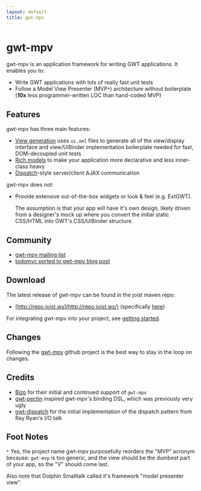 ```yaml
---
layout: default
title: gwt-mpv
---
```


gwt-mpv
=======

gwt-mpv is an application framework for writing GWT applications. It enables you to:

* Write GWT applications with lots of really fast unit tests
* Follow a Model View Presenter (MVP`*`) architecture without boilerplate (**10x** less programmer-written LOC than hand-coded MVP)

Features
--------

gwt-mpv has three main features:

* [View generation](./viewgeneration.html) uses `ui.xml` files to generate all of the view/display interface and view/UiBinder implementation boilerplate needed for fast, DOM-decoupled unit tests
* [Rich models](./richmodels.html) to make your application more declarative and less inner-class heavy
* [Dispatch](./dispatch.html)-style server/client AJAX communication

gwt-mpv does *not*:

* Provide extensive out-of-the-box widgets or look & feel (e.g. ExtGWT).

  The assumption is that your app will have it's own design, likely driven from a designer's mock up where you convert the initial static CSS/HTML into GWT's CSS/UiBinder structure.

Community
---------

* [gwt-mpv mailing list](https://groups.google.com/forum/#!forum/gwtmpv)
* [todomvc ported to gwt-mpv blog post](http://www.draconianoverlord.com/2011/12/10/todomvc-in-gwt-mpv.html)

Download
--------

The latest release of gwt-mpv can be found in the joist maven repo:

* [http://repo.joist.ws](http://repo.joist.ws/) (specifically [here](http://repo.joist.ws/org/gwtmpv/gwt-mpv-user/))

For integrating gwt-mpv into your project, see [getting started](gettingstarted.html).

Changes
-------

Following the [gwt-mpv](https://github.com/stephenh/gwt-mpv) github project is the best way to stay in the loop on changes.

Credits
-------

* [Bizo](http://www.bizo.com) for their initial and continued support of `gwt-mpv`
* [gwt-pectin](http://code.google.com/p/gwt-pectin/) inspired gwt-mpv's binding DSL, which was previously very ugly
* [gwt-dispatch](http://code.google.com/p/gwt-dispatch/) for the initial implementation of the dispatch pattern from Ray Ryan's I/O talk

Foot Notes
----------

`*` Yes, the project name gwt-mpv purposefully reorders the "MVP" acronym because: `gwt-mvp` is too generic, and the view should be the dumbest part of your app, so the "V" should come last.

Also note that Dolphin Smalltalk called it's framework "model presenter view".


